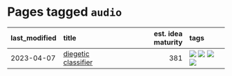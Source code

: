 # Pages tagged `audio`

|last_modified|title|est. idea maturity|tags
|:---|:---|---:|:---|
|2023-04-07|[diegetic classifier](../diegetic-classifier.md)|381|[![](https://img.shields.io/badge/tag-audio-4d5a4)](../tags/audio.md) [![](https://img.shields.io/badge/tag-classification-e168be)](../tags/classification.md) [![](https://img.shields.io/badge/tag-experimental-b25b5)](../tags/experimental.md) [![](https://img.shields.io/badge/tag-text2audio-96f12e)](../tags/text2audio.md)|